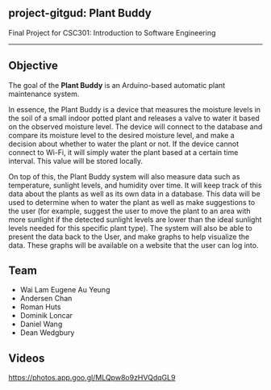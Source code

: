 ## project-gitgud: Plant Buddy
Final Project for CSC301: Introduction to Software Engineering

----
## Objective
The goal of the **Plant Buddy** is an Arduino-based automatic plant maintenance system.

In essence, the Plant Buddy is a device that measures the moisture levels in the soil of a small indoor potted plant and releases a valve to water it based on the observed moisture level. The device will connect to the database and compare its moisture level to the desired moisture level, and make a decision about whether to water the plant or not. If the device cannot connect to Wi-Fi, it will simply water the plant based at a certain time interval. This value will be stored locally.

On top of this, the Plant Buddy system will also measure data such as temperature, sunlight levels, and humidity over time. It will keep track of this data about the plants as well as its own data in a database. This data will be used to determine when to water the plant as well as make suggestions to the user (for example, suggest the user to move the plant to an area with more sunlight if the detected sunlight levels are lower than the ideal sunlight levels needed for this specific plant type). The system will also be able to present the data back to the User, and make graphs to help visualize the data. These graphs will be available on a website that the user can log into.

## Team
* Wai Lam Eugene Au Yeung
* Andersen Chan
* Roman Huts
* Dominik Loncar
* Daniel Wang
* Dean Wedgbury

## Videos
https://photos.app.goo.gl/MLQpw8o9zHVQdqGL9

